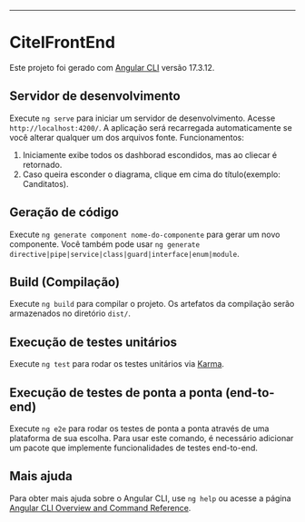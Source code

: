 ---

# CitelFrontEnd

Este projeto foi gerado com [Angular CLI](https://github.com/angular/angular-cli) versão 17.3.12.

## Servidor de desenvolvimento

Execute `ng serve` para iniciar um servidor de desenvolvimento. Acesse `http://localhost:4200/`. A aplicação será recarregada automaticamente se você alterar qualquer um dos arquivos fonte.
Funcionamentos:
1. Iniciamente exibe todos os dashborad escondidos, mas ao cliecar é retornado.
2. Caso queira esconder o diagrama, clique em cima do título(exemplo: Canditatos).

## Geração de código

Execute `ng generate component nome-do-componente` para gerar um novo componente. Você também pode usar `ng generate directive|pipe|service|class|guard|interface|enum|module`.

## Build (Compilação)

Execute `ng build` para compilar o projeto. Os artefatos da compilação serão armazenados no diretório `dist/`.

## Execução de testes unitários

Execute `ng test` para rodar os testes unitários via [Karma](https://karma-runner.github.io).

## Execução de testes de ponta a ponta (end-to-end)

Execute `ng e2e` para rodar os testes de ponta a ponta através de uma plataforma de sua escolha. Para usar este comando, é necessário adicionar um pacote que implemente funcionalidades de testes end-to-end.

## Mais ajuda

Para obter mais ajuda sobre o Angular CLI, use `ng help` ou acesse a página [Angular CLI Overview and Command Reference](https://angular.io/cli).

